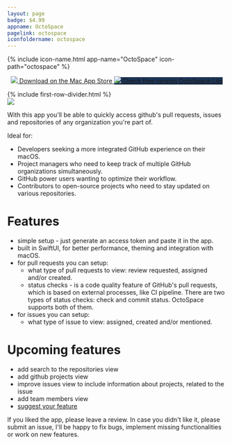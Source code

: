 ```yaml
---
layout: page
badge: $4.99
appname: OctoSpace
pagelink: octospace
iconfoldername: octospace
---
```


<div class="row first-row" markdown="0">
{% include icon-name.html app-name="OctoSpace" icon-path="octospace" %}

<p align="center">
  <a class="appstore-badge" href="https://apps.apple.com/us/app/octospace/id6473707939?mt=12&amp;itsct=apps_box_badge&amp;itscg=30200">
    <img class="appstore-badge__icon" src="{{ site.url | append: site.baseurl}}/assets/img/badges/apple.svg">
    <span class="appstore-badge__text">Download on the</span>
    <span class="appstore-badge__storename">Mac App Store</span>
  </a>

  <a class="appstore-badge internal-link" style="background-color:#1d3557" href="#octospace-lite">
    <img class="appstore-badge__icon" src="{{ site.url | append: site.baseurl}}/assets/img/main-logo/menubar-apps-logo.png">
    <span class="appstore-badge__text">Check free version</span>
    <span class="appstore-badge__storename">OctoSpace Lite</span>
  </a>

</p>
</div>
{% include first-row-divider.html %}

<div class="row second-row">
  <div class="col m8 offset-m2">
  <div class="col l6">
  <img class="rounded-corners" src="{{ site.url | append: site.baseurl}}/assets/img/screenshots/octospace/octospace-1.png">
  </div>

<div class="col l6">

With this app you'll be able to quickly access github's pull requests, issues and repositories of any organization you're part of. 

Ideal for:
 - Developers seeking a more integrated GitHub experience on their macOS.
 - Project managers who need to keep track of multiple GitHub organizations simultaneously.
 - GitHub power users wanting to optimize their workflow.
 - Contributors to open-source projects who need to stay updated on various repositories.
</div>
</div>


<div class="col m8 offset-m2">
  
# Features

  - simple setup - just generate an access token and paste it in the app.
  - built in SwiftUI, for better performance, theming and integration with macOS.
  - for pull requests you can setup: 
    - what type of pull requests to view: review requested, assigned and/or created.
    - status checks -  is a code quality feature of GitHub's pull requests, which is based on external processes, like CI pipeline. There are two types of status checks: check and commit status. OctoSpace supports both of them.
  - for issues you can setup: 
    - what type of issue to view: assigned, created and/or mentioned. 

# Upcoming features

 - add search to the repositories view
 - add github projects view
 - improve issues view to include information about projects, related to the issue
 - add team members view
 - [suggest your feature](https://github.com/menubar-apps/OctoSpace/issues/new?assignees=streetturtle&labels=&projects=&template=feature_request.md&title=)

If you liked the app, please leave a review. In case you didn't like it, please submit an issue, I'll be happy to fix bugs, implement missing functionalities or work on new features.
</div>
</div>
